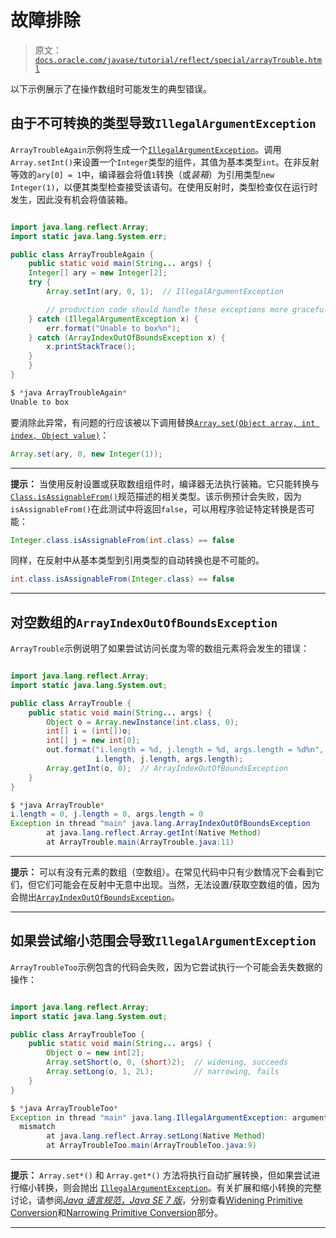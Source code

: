 # 故障排除

> 原文：[`docs.oracle.com/javase/tutorial/reflect/special/arrayTrouble.html`](https://docs.oracle.com/javase/tutorial/reflect/special/arrayTrouble.html)

以下示例展示了在操作数组时可能发生的典型错误。

## 由于不可转换的类型导致`IllegalArgumentException`

``ArrayTroubleAgain``示例将生成一个[`IllegalArgumentException`](https://docs.oracle.com/javase/8/docs/api/java/lang/IllegalArgumentException.html)。调用`Array.setInt()`来设置一个`Integer`类型的组件，其值为基本类型`int`。在非反射等效的`ary[0] = 1`中，编译器会将值`1`转换（或*装箱*）为引用类型`new Integer(1)`，以便其类型检查接受该语句。在使用反射时，类型检查仅在运行时发生，因此没有机会将值装箱。

```java

import java.lang.reflect.Array;
import static java.lang.System.err;

public class ArrayTroubleAgain {
    public static void main(String... args) {
	Integer[] ary = new Integer[2];
	try {
	    Array.setInt(ary, 0, 1);  // IllegalArgumentException

        // production code should handle these exceptions more gracefully
	} catch (IllegalArgumentException x) {
	    err.format("Unable to box%n");
	} catch (ArrayIndexOutOfBoundsException x) {
	    x.printStackTrace();
	}
    }
}

```

```java
$ *java ArrayTroubleAgain*
Unable to box

```

要消除此异常，有问题的行应该被以下调用替换[`Array.set(Object array, int index, Object value)`](https://docs.oracle.com/javase/8/docs/api/java/lang/reflect/Array.html#set-java.lang.Object-int-java.lang.Object-)：

```java
Array.set(ary, 0, new Integer(1));

```

* * *

**提示：** 当使用反射设置或获取数组组件时，编译器无法执行装箱。它只能转换与[`Class.isAssignableFrom()`](https://docs.oracle.com/javase/8/docs/api/java/lang/Class.html#isAssignableFrom-java.lang.Class-)规范描述的相关类型。该示例预计会失败，因为`isAssignableFrom()`在此测试中将返回`false`，可以用程序验证特定转换是否可能：

```java
Integer.class.isAssignableFrom(int.class) == false 

```

同样，在反射中从基本类型到引用类型的自动转换也是不可能的。

```java
int.class.isAssignableFrom(Integer.class) == false

```

* * *

## 对空数组的`ArrayIndexOutOfBoundsException`

``ArrayTrouble``示例说明了如果尝试访问长度为零的数组元素将会发生的错误：

```java

import java.lang.reflect.Array;
import static java.lang.System.out;

public class ArrayTrouble {
    public static void main(String... args) {
        Object o = Array.newInstance(int.class, 0);
        int[] i = (int[])o;
        int[] j = new int[0];
        out.format("i.length = %d, j.length = %d, args.length = %d%n",
                   i.length, j.length, args.length);
        Array.getInt(o, 0);  // ArrayIndexOutOfBoundsException
    }
}

```

```java
$ *java ArrayTrouble*
i.length = 0, j.length = 0, args.length = 0
Exception in thread "main" java.lang.ArrayIndexOutOfBoundsException
        at java.lang.reflect.Array.getInt(Native Method)
        at ArrayTrouble.main(ArrayTrouble.java:11)

```

* * *

**提示：** 可以有没有元素的数组（空数组）。在常见代码中只有少数情况下会看到它们，但它们可能会在反射中无意中出现。当然，无法设置/获取空数组的值，因为会抛出[`ArrayIndexOutOfBoundsException`](https://docs.oracle.com/javase/8/docs/api/java/lang/ArrayIndexOutOfBoundsException.html)。

* * *

## 如果尝试缩小范围会导致`IllegalArgumentException`

``ArrayTroubleToo``示例包含的代码会失败，因为它尝试执行一个可能会丢失数据的操作：

```java

import java.lang.reflect.Array;
import static java.lang.System.out;

public class ArrayTroubleToo {
    public static void main(String... args) {
        Object o = new int[2];
        Array.setShort(o, 0, (short)2);  // widening, succeeds
        Array.setLong(o, 1, 2L);         // narrowing, fails
    }
}

```

```java
$ *java ArrayTroubleToo*
Exception in thread "main" java.lang.IllegalArgumentException: argument type
  mismatch
        at java.lang.reflect.Array.setLong(Native Method)
        at ArrayTroubleToo.main(ArrayTroubleToo.java:9)

```

* * *

**提示：** `Array.set*()` 和 `Array.get*()` 方法将执行自动扩展转换，但如果尝试进行缩小转换，则会抛出 [`IllegalArgumentException`](https://docs.oracle.com/javase/8/docs/api/java/lang/IllegalArgumentException.html)。有关扩展和缩小转换的完整讨论，请参阅[*Java 语言规范，Java SE 7 版*](https://docs.oracle.com/javase/specs/jls/se7/html/index.html)，分别查看[Widening Primitive Conversion](https://docs.oracle.com/javase/specs/jls/se7/html/jls-5.html#jls-5.1.2)和[Narrowing Primitive Conversion](https://docs.oracle.com/javase/specs/jls/se7/html/jls-5.html#jls-5.1.3)部分。

* * *
